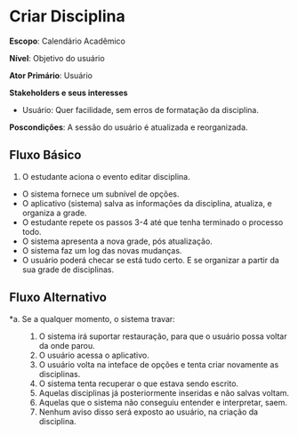 # Criar Disciplina

__Escopo__: Calendário Acadêmico

__Nível__: Objetivo do usuário

__Ator Primário__: Usuário

__Stakeholders e seus interesses__

+ Usuário: Quer facilidade, sem erros de formatação da disciplina.

__Poscondições__: A sessão do usuário é atualizada e reorganizada.

## Fluxo Básico

1. O estudante aciona o evento editar disciplina.
+ O sistema fornece um subnível de opções.
+ O aplicativo (sistema) salva as informações da disciplina, atualiza, e organiza a grade.
+ O estudante repete os passos 3-4 até que tenha terminado o processo todo.
+ O sistema apresenta a nova grade, pós atualização.
+ O sistema faz um log das novas mudanças.
+ O usuário poderá checar se está tudo certo. E se organizar a partir da sua grade de disciplinas.

## Fluxo Alternativo

*a. Se a qualquer momento, o sistema travar:

<div style="margin-left:30px">
  <ol>
    <li>O sistema irá suportar restauração, para que o usuário possa voltar da onde parou.</li>
    <li>O usuário acessa o aplicativo.</li>
    <li>O usuário volta na inteface de opções e tenta criar novamente as disciplinas.</li>
    <li>O sistema tenta recuperar o que estava sendo escrito.</li>
    <li>Aquelas disciplinas já posteriormente inseridas e não salvas voltam.</li>
    <li>Aquelas que o sistema não conseguiu entender e interpretar, saem.</li>
    <li>Nenhum aviso disso será exposto ao usuário, na criação da disciplina.</li>
  </ol>
</div>
